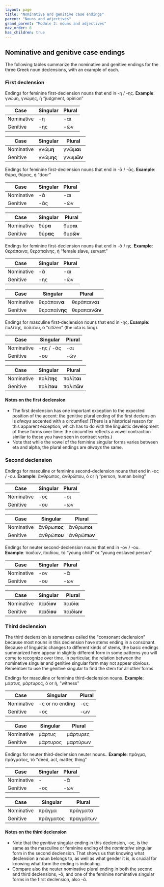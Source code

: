```yaml
---
layout: page
title: "Nominative and genitive case endings"
parent: "Nouns and adjectives"
grand_parent: "Module 2: nouns and adjectives"
nav_order: 8
has_children: true
---
```


## Nominative and genitive case endings

The following tables summarize the nominative and genitive endings for the three Greek noun declensions, with an example of each.

### First declension


Endings for feminine first-declension nouns that end in -η / -ης. **Example**: γνώμη, γνώμης, ἡ “judgment, opinion”
 
| Case | Singular | Plural |
| --- |----------- | ----------- |
| Nominative | -η | -αι |
| Genitive | -ης | -ῶν |



| Case | Singular | Plural |
| --- |----------- | ----------- |
| Nominative | γνώμ**η** | γνῶμ**αι** |
| Genitive | γνώμ**ης** | γνωμ**ῶν** |



Endings for feminine first-declension nouns that end in -ᾱ / -ᾱς. **Example**:  θύρα, θύρας, ἡ “door”

| Case | Singular | Plural |
| --- |----------- | ----------- |
| Nominative | -ᾱ | -αι |
| Genitive | -ᾱς | -ῶν |


| Case | Singular | Plural |
| --- |----------- | ----------- |
| Nominative | θύρ**α** | θύρ**αι** |
| Genitive | θύρ**ας** | θυρ**ῶν** |


Endings for feminine first-declension nouns that end in -ᾰ / ης. **Example**: θεράπαινα, θεραπαίνης, ἡ “female slave, servant”

| Case | Singular | Plural |
| --- |----------- | ----------- |
| Nominative | -ᾰ | -αι |
| Genitive | -ης | -ῶν |


| Case | Singular | Plural |
| --- |----------- | ----------- |
| Nominative | θεράπαιν**α** | θεράπαιν**αι** |
| Genitive | θεραπαίν**ης** | θεραπαιν**ῶν** |



Endings for masculine first-declension nouns that end in -ης.    **Example**:  πολίτης, πολίτου, ὁ “citizen” (the iota is long).


| Case | Singular | Plural |
| --- |----------- | ----------- |
| Nominative | -ης / -ᾱς | -αι |
| Genitive | -ου | -ῶν |


| Case | Singular | Plural |
| --- |----------- | ----------- |
| Nominative | πολίτ**ης**  | πολῖτ**αι** |
| Genitive | πολίτ**ου** | πολιτ**ῶν** |





#### Notes on the first declension


- The first declension has one important exception to the expected position of the accent:  the genitive plural ending of the first declension is *always* accented with a circumflex! (There is a historical reason for this apparent exception, which has to do with the linguistic development of these forms over time: the circumflex reflects a vowel contraction similar to those you have seen in contract verbs.)
- Note that while the vowel of the feminine singular forms varies between eta and alpha, the plural endings are *always* the same.



### Second declension

Endings for masculine or feminine second-declension nouns that end in -ος / -ου.  **Example**: ἄνθρωπος, ἀνθρώπου, ὁ or ἡ “person, human being”

| Case | Singular | Plural |
| --- |----------- | ----------- |
| Nominative | -ος | -οι |
| Genitive | -ου | -ων |


| Case | Singular | Plural |
| --- |----------- | ----------- |
| Nominative | ἄνθρωπ**ος** | ἄνθρωπ**οι** |
| Genitive | ἀνθρώπ**ου** | ἀνθρώπ**ων** |



Endings for neuter second-declension nouns that end in -ον / -ου.  **Example**: παιδίον, παιδίου, τό “young child” or “young enslaved person”



| Case | Singular | Plural |
| --- |----------- | ----------- |
| Nominative | -ον | -ᾰ |
| Genitive | -ου | -ων |


| Case | Singular | Plural |
| --- |----------- | ----------- |
| Nominative | παιδί**ον** | παιδί**α** |
| Genitive |παιδί**ου** | παιδί**ων** |





### Third declension


The third declension is sometimes called the "consonant declension" because most nouns in this declension have stems ending in a consonant. Because of linguistic changes to different kinds of stems, the basic endings summarized here appear in slightly different form in some patterns you will come to recognize over time.  In particular, the relation between the nominative singular and genitive singular form may not appear obvious.  Remember to use the genitive singular to find the stem for all other forms.


Endings for masculine or feminine third-declension nouns. **Example**: μάρτυς, μάρτυρος, ὁ or ἡ,  "witness"

| Case | Singular | Plural |
| --- |----------- | ----------- |
| Nominative | -ς or no ending | -ες  |
| Genitive | -ος  | -ων |


| Case | Singular | Plural |
| --- |----------- | ----------- |
| Nominative | μάρτυς | μάρτυρες  |
| Genitive | μάρτυρος  | μαρτύρων |



Endings for neuter third-declension neuter nouns.. **Example**: πράγμα, πράγματος, τό “deed, act, matter, thing”

| Case | Singular | Plural |
| --- |----------- | ----------- |
| Nominative | - | -ᾰ |
| Genitive | -ος | -ων |

| Case | Singular | Plural |
| --- |----------- | ----------- |
| Nominative | πράγμα | πράγματα |
| Genitive | πράγματος | πραγμάτων |

#### Notes on the third declension


- Note that the *genitive* singular ending in this declension, -ος, is the same as the masculine or feminine ending of the *nominative* singular form in the second declension. That shows us that knowing what declension a noun belongs to, as well as what gender it is, is crucial for knowing what form the ending is indicating. 
- Compare also the neuter nominative plural ending in both the second and third declensions, -ᾰ, and one of the feminine nominative singular forms in the first declension, also -ᾰ.



